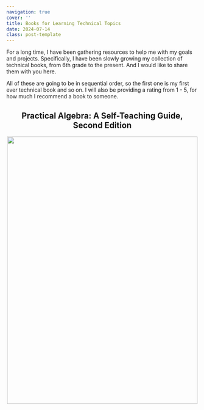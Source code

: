```yaml
---
navigation: true
cover: ''
title: Books for Learning Technical Topics
date: 2024-07-14
class: post-template
---
```


For a long time, I have been gathering resources to help me with my goals and projects. Specifically, I have been slowly growing my collection of technical books, from 6th grade to the present. And I would like to share them with you here. 


All of these are going to be in sequential order, so the first one is my first ever technical book and so on. I will also be providing a rating from 1 - 5, for how much I recommend a book to someone.


<div align="center">
    <h2>Practical Algebra: A Self-Teaching Guide, Second Edition</h2>
    <img src="https://m.media-amazon.com/images/I/81B0wgtFaXL._SL1500_.jpg" width=500 height=700/>
</div>

